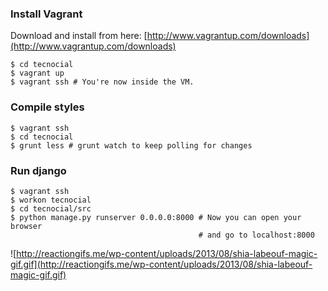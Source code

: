 ### Install Vagrant
Download and install from here: [http://www.vagrantup.com/downloads](http://www.vagrantup.com/downloads)

    $ cd tecnocial
    $ vagrant up
    $ vagrant ssh # You're now inside the VM.

### Compile styles

    $ vagrant ssh
    $ cd tecnocial
    $ grunt less # grunt watch to keep polling for changes

### Run django
    $ vagrant ssh
    $ workon tecnocial
    $ cd tecnocial/src
    $ python manage.py runserver 0.0.0.0:8000 # Now you can open your browser
                                              # and go to localhost:8000
![http://reactiongifs.me/wp-content/uploads/2013/08/shia-labeouf-magic-gif.gif](http://reactiongifs.me/wp-content/uploads/2013/08/shia-labeouf-magic-gif.gif)